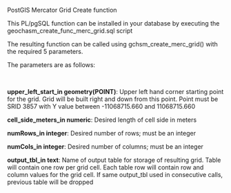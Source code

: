 PostGIS Mercator Grid Create function

This PL/pgSQL function can be installed in your database by executing the geochasm_create_func_merc_grid.sql script

The resulting function can be called using gchsm_create_merc_grid() with the required 5 parameters.

<p>The parameters are as follows:</p><br/>
<p><strong>upper_left_start_in geometry(POINT)</strong>: Upper left hand corner starting point for the grid.
Grid will be built right and down from this point. Point must be SRID 3857 with Y value
between -11068715.660 and 11068715.660</p>

<p><strong>cell_side_meters_in numeric</strong>: Desired length of cell side in meters</p>
<p><strong>numRows_in integer</strong>: Desired number of rows; must be an integer</p>
<p><strong>numCols_in integer</strong>: Desired number of columns; must be an integer</p>
<p><strong>output_tbl_in text</strong>: Name of output table for storage of resulting grid. Table will contain one row per grid cell. 
Each table row will contain row and column values for the grid cell. If same output_tbl used in consecutive calls,
previous table will be dropped</p>



